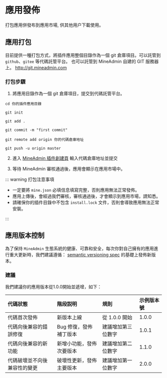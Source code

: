 # 應用發佈

打包應用併發布到應用市場, 供其他用户下載使用。

## 應用打包

目前提供一種打包方式，將插件應用整個目錄作為一個 git 倉庫項目。可以託管到 `github`、`gitee` 等代碼託管平台。
也可以託管到 MineAdmin 自建的 GIT 服務器上。 http://git.mineadmin.com


### 打包步驟

1. 將應用目錄作為一個 git 倉庫項目，提交到代碼託管平台。

```shell
cd 你的插件應用目錄

git init

git add .

git commit -m "first commit"

git remote add origin 你的代碼倉庫地址

git push -u origin master
```

2. 進入 [MineAdmin 插件創建頁](https://www.mineadmin.com/member/createApp) 輸入代碼倉庫地址並提交

<ElImage :preview-src-list="['/images/create_app.png']" src="/images/create_app.png"></ElImage>

3. 等待 MineAdmin 審核通過後，應用會顯示在應用市場中。

::: warning 打包注意事項

* 一定要將 `mine.json` 必填信息填寫完整，否則應用無法正常發佈。
* 應用上傳後，會經過我們審核，審核通過後，才會顯示到應用市場，請知悉。
* 請確保你的插件目錄中不包含 `install.lock` 文件，否則會導致應用無法正常安裝。

:::

## 應用版本控制

為了保持 `MineAdmin` 生態系統的健康、可靠和安全，每次你對自己擁有的應用進行重大更新時，我們建議遵循：
<a href="https://semver.org/lang/zh-CN/" target="_blank">semantic versioning spec</a>
的基礎上發佈新版本。

### 建議
我們建議你的應用版本從1.0.0開始並遞增，如下：

| 代碼狀態           | 階段説明          | 規則         | 示例版本號  |
|:---------------|:--------------|:-----------|:-------|
| 代碼首次發佈         | 新版本上線         | 從 1.0.0 開始 | 	1.0.0 |
| 代碼向後兼容的錯誤修復    | Bug 修復，發佈補丁版本 | 建議增加第三位數字  | 	1.0.1 |
| 代碼向後兼容的新功能     | 新增小功能，發佈次要版本  | 建議增加第二位數字  | 	1.1.0 |
| 代碼破壞並不向後兼容性的變更 | 破壞性更新，發佈主要版本  | 建議增加第一位數字  | 	2.0.0 |
